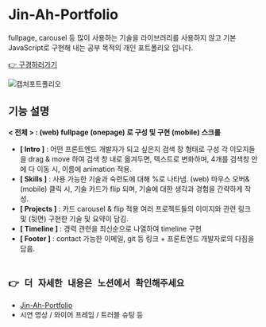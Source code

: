 # Jin-Ah-Portfolio
 fullpage, carousel 등 많이 사용하는 기술을 라이브러리를 사용하지 않고 기본 JavaScript로 구현해 내는 공부 목적의 개인 포트폴리오 입니다. 

[👉 구경하러가기](https://jinah95.github.io/Jin-Ah-Portfolio/)

![캡처포트폴리오](https://user-images.githubusercontent.com/97212459/188914567-b80161f4-8cdc-4dea-a004-dda3831b973e.PNG)
## 기능 설명 
**< 전체 > : (web) fullpage (onepage) 로 구성 및 구현 (mobile) 스크롤**

- **[ Intro ]** : 어떤 프론트엔드 개발자가 되고 싶은지 검색 창 형태로 구성
                각 이모지들을 drag & move 하여 검색 창 내로 옮겨두면, 텍스트로 변화하며, 4개를
                검색창 안에 다 이동 시, 이름에 animation 적용.
- **[ Skills ]** : 사용 가능한 기술과 숙련도에 대해 %로 나타냄.
               (web) 마우스 오버& (mobile) 클릭 시, 기술 카드가 flip 되며, 기술에 대한 생각과
                경험을 간략하게 작성.
- **[ Projects ]** : 카드 carousel & flip 적용
                    여러 프로젝트들의 이미지와 관련 링크 및 (뒷면) 구현한 기술 및 요약이 담김.
- **[ Timeline ]** : 경력 관련을 최신순으로 나열하여 timeline 구현
- **[ Footer ]** : contact 가능한 이메일, git 등 링크 + 프론트엔드 개발자로의 다짐을 담음.<br /><br />

## `👉 더 자세한 내용은 노션에서 확인해주세요` 
- [Jin-Ah-Portfolio](https://www.notion.so/frontend-jinah/Jin-ah-s-Portfolio-e8c33517cb9e449db252a07931ab28c0)
- 시연 영상 / 와이어 프레임 / 트러블 슈팅 등 
